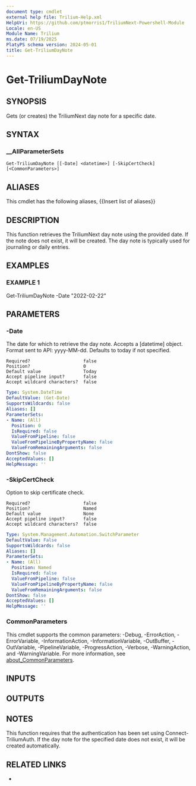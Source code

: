 ```yaml
---
document type: cmdlet
external help file: Trilium-Help.xml
HelpUri: https://github.com/ptmorris1/TriliumNext-Powershell-Module
Locale: en-US
Module Name: Trilium
ms.date: 07/19/2025
PlatyPS schema version: 2024-05-01
title: Get-TriliumDayNote
---
```


# Get-TriliumDayNote

## SYNOPSIS

Gets (or creates) the TriliumNext day note for a specific date.

## SYNTAX

### __AllParameterSets

```
Get-TriliumDayNote [[-Date] <datetime>] [-SkipCertCheck] [<CommonParameters>]
```

## ALIASES

This cmdlet has the following aliases,
  {{Insert list of aliases}}

## DESCRIPTION

This function retrieves the TriliumNext day note using the provided date.
If the note does not exist, it will be created.
The day note is typically used for journaling or daily entries.

## EXAMPLES

### EXAMPLE 1

Get-TriliumDayNote -Date "2022-02-22"

## PARAMETERS

### -Date

The date for which to retrieve the day note.
Accepts a [datetime] object.
Format sent to API: yyyy-MM-dd.
Defaults to today if not specified.

    Required?                    false
    Position?                    0
    Default value                Today
    Accept pipeline input?       false
    Accept wildcard characters?  false

```yaml
Type: System.DateTime
DefaultValue: (Get-Date)
SupportsWildcards: false
Aliases: []
ParameterSets:
- Name: (All)
  Position: 0
  IsRequired: false
  ValueFromPipeline: false
  ValueFromPipelineByPropertyName: false
  ValueFromRemainingArguments: false
DontShow: false
AcceptedValues: []
HelpMessage: ''
```

### -SkipCertCheck

Option to skip certificate check.

    Required?                    false
    Position?                    Named
    Default value                None
    Accept pipeline input?       false
    Accept wildcard characters?  false

```yaml
Type: System.Management.Automation.SwitchParameter
DefaultValue: False
SupportsWildcards: false
Aliases: []
ParameterSets:
- Name: (All)
  Position: Named
  IsRequired: false
  ValueFromPipeline: false
  ValueFromPipelineByPropertyName: false
  ValueFromRemainingArguments: false
DontShow: false
AcceptedValues: []
HelpMessage: ''
```

### CommonParameters

This cmdlet supports the common parameters: -Debug, -ErrorAction, -ErrorVariable,
-InformationAction, -InformationVariable, -OutBuffer, -OutVariable, -PipelineVariable,
-ProgressAction, -Verbose, -WarningAction, and -WarningVariable. For more information, see
[about_CommonParameters](https://go.microsoft.com/fwlink/?LinkID=113216).

## INPUTS

## OUTPUTS

## NOTES

This function requires that the authentication has been set using Connect-TriliumAuth.
If the day note for the specified date does not exist, it will be created automatically.


## RELATED LINKS

- [](https://github.com/ptmorris1/TriliumNext-Powershell-Module)
